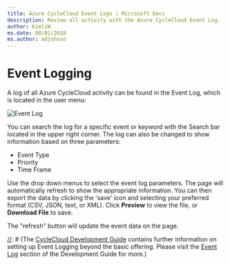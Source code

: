 ```yaml
---
title: Azure CycleCloud Event Logs | Microsoft Docs
description: Review all activity with the Azure CycleCloud Event Log.
author: KimliW
ms.date: 08/01/2018
ms.author: adjohnso
---
```

# Event Logging

A log of all Azure CycleCloud activity can be found in the Event Log, which is located in the user menu:

![Event Log](~/images/event_log.png)

You can search the log for a specific event or keyword with the Search bar located in the upper right corner. The log can also be changed to show information based on three parameters:

* Event Type
* Priority
* Time Frame

Use the drop down menus to select the event log parameters. The page will automatically refresh to show the appropriate information. You can then export the data by clicking the 'save' icon and selecting your preferred format (CSV, JSON, text, or XML). Click **Preview** to view the file, or **Download File** to save.

The "refresh" button will update the event data on the page.

[//]: # (## Advanced Logging -- Kimli re-write this when the content is up plz)

[//]: # (The [CycleCloud Development Guide](https://docs.cyclecomputing.com/dev-guide-launch) contains further information on setting up Event Logging beyond the basic offering. Please visit the [Event Log](https://docs.cyclecomputing.com/developer-guide-v6.5.6/plugins_overview/plugins_events) section of the Development Guide for more.)
